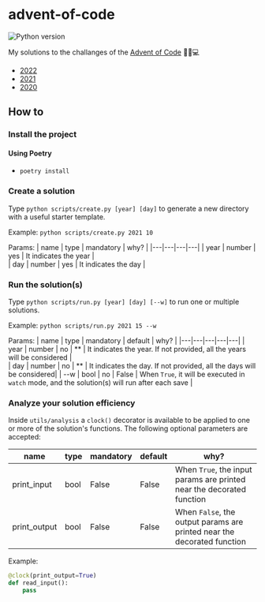 # advent-of-code
![Python version](https://img.shields.io/badge/python-3.10-blue)

My solutions to the challanges of the [Advent of Code](https://adventofcode.com) 🎅🎄💻
- [2022](https://adventofcode.com/2022)
- [2021](https://adventofcode.com/2021)
- [2020](https://adventofcode.com/2020)

## How to

### Install the project

#### Using Poetry
- `poetry install`

### Create a solution
Type `python scripts/create.py [year] [day]` to generate a new directory with a useful starter template.

Example: `python scripts/create.py 2021 10`

Params:
| name | type | mandatory | why? | 
|---|---|---|---|
| year | number | yes | It indicates the year |  
| day | number | yes | It indicates the day | 


### Run the solution(s)
Type `python scripts/run.py [year] [day] [--w]` to run one or multiple solutions.

Example: `python scripts/run.py 2021 15 --w`

Params:
| name | type | mandatory | default | why? | 
|---|---|---|---|---|
| year | number | no | ** | It indicates the year. If not provided, all the years will be considered |  
| day | number | no | ** | It indicates the day. If not provided, all the days will be considered| 
| --w | bool | no | False | When `True`, it will be executed in `watch` mode, and the solution(s) will run after each save | 

### Analyze your solution efficiency
Inside `utils/analysis` a `clock()` decorator is available to be applied to one or more of the solution's functions. The following optional parameters are accepted:

| name | type | mandatory | default | why? | 
|---|---|---|---|--|
| print_input | bool | False | False | When `True`, the input params are printed near the decorated function |  
| print_output | bool | False | False | When `False`, the output params are printed near the decorated function | 
  
Example:
```python
@clock(print_output=True)
def read_input():
    pass
```